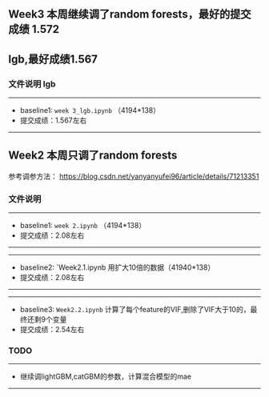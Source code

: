 ## Week3 本周继续调了random forests，最好的提交成绩 1.572
##        lgb,最好成绩1.567 

### 文件说明 lgb
--- 
- baseline1: `week 3_lgb.ipynb` （4194*138）
- 提交成绩：1.567左右
--- 



## Week2 本周只调了random forests
参考调参方法： https://blog.csdn.net/yanyanyufei96/article/details/71213351
### 文件说明
--- 
- baseline1: `week 2.ipynb` （4194*138）
- 提交成绩：2.08左右
--- 
--- 
- baseline2: `Week2.1.ipynb 
用扩大10倍的数据（41940*138）
- 提交成绩：2.08左右
---
--- 
- baseline3: `Week2.2.ipynb` 
计算了每个feature的VIF,删除了VIF大于10的，最终还剩9个变量
- 提交成绩：2.54左右


### TODO
---
- 继续调lightGBM,catGBM的参数，计算混合模型的mae
--- 
